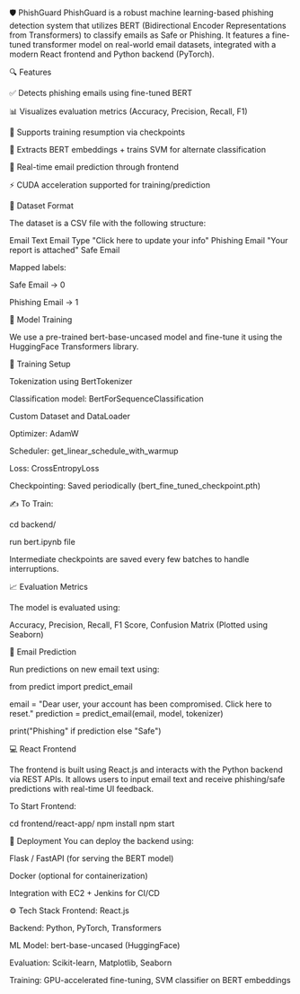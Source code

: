 🛡️ PhishGuard
PhishGuard is a robust machine learning-based phishing detection system that utilizes BERT (Bidirectional Encoder Representations from Transformers) to classify emails as Safe or Phishing. It features a fine-tuned transformer model on real-world email datasets, integrated with a modern React frontend and Python backend (PyTorch).

🔍 Features

✅ Detects phishing emails using fine-tuned BERT

📊 Visualizes evaluation metrics (Accuracy, Precision, Recall, F1)

🔄 Supports training resumption via checkpoints

🧠 Extracts BERT embeddings + trains SVM for alternate classification

🎯 Real-time email prediction through frontend

⚡ CUDA acceleration supported for training/prediction

🧪 Dataset Format

The dataset is a CSV file with the following structure:

Email Text	Email Type
"Click here to update your info"	Phishing Email
"Your report is attached"	Safe Email

Mapped labels:

Safe Email → 0

Phishing Email → 1

🧠 Model Training

We use a pre-trained bert-base-uncased model and fine-tune it using the HuggingFace Transformers library.

🔧 Training Setup

Tokenization using BertTokenizer

Classification model: BertForSequenceClassification

Custom Dataset and DataLoader

Optimizer: AdamW

Scheduler: get_linear_schedule_with_warmup

Loss: CrossEntropyLoss

Checkpointing: Saved periodically (bert_fine_tuned_checkpoint.pth)

✍️ To Train:

cd backend/

run bert.ipynb file

Intermediate checkpoints are saved every few batches to handle interruptions.

📈 Evaluation Metrics

The model is evaluated using:

Accuracy, Precision, Recall, F1 Score, Confusion Matrix (Plotted using Seaborn)

🔮 Email Prediction

Run predictions on new email text using:

from predict import predict_email

email = "Dear user, your account has been compromised. Click here to reset."
prediction = predict_email(email, model, tokenizer)

print("Phishing" if prediction else "Safe")

💻 React Frontend

The frontend is built using React.js and interacts with the Python backend via REST APIs. It allows users to input email text and receive phishing/safe predictions with real-time UI feedback.

To Start Frontend:

cd frontend/react-app/
npm install
npm start

🚀 Deployment
You can deploy the backend using:

Flask / FastAPI (for serving the BERT model)

Docker (optional for containerization)

Integration with EC2 + Jenkins for CI/CD

⚙️ Tech Stack
Frontend: React.js

Backend: Python, PyTorch, Transformers

ML Model: bert-base-uncased (HuggingFace)

Evaluation: Scikit-learn, Matplotlib, Seaborn

Training: GPU-accelerated fine-tuning, SVM classifier on BERT embeddings


